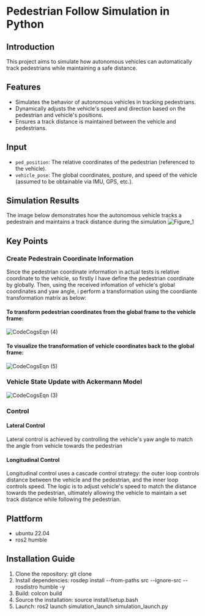 # Pedestrian Follow Simulation in Python

## Introduction
This project aims to simulate how autonomous vehicles can automatically track pedestrians while maintaining a safe distance.

## Features
- Simulates the behavior of autonomous vehicles in tracking pedestrians.
- Dynamically adjusts the vehicle's speed and direction based on the pedestrian and vehicle's positions.
- Ensures a track distance is maintained between the vehicle and pedestrians.

## Input
- `ped_position`: The relative coordinates of the pedestrian (referenced to the vehicle).
- `vehicle_pose`: The global coordinates, posture, and speed of the vehicle (assumed to be obtainable via IMU, GPS, etc.).

## Simulation Results
The image below demonstrates how the autonomous vehicle tracks a pedestrain and maintains a track distance during the simulation
![Figure_1](https://github.com/JinTTTT/ped_follow_simulation_python/assets/124395755/a616b0af-d9e8-47fe-bd26-74cad632d553)



## Key Points
### Create Pedestrain Coordinate Information
Since the pedestrian coordinate information in actual tests is relative coordinate to the vehicle, so firstly I have define the pedestrian coordinate by globally. Then, using the received infomation of vehicle's global coordinates and yaw angle, i perform a transformation using the coordiante transformation matrix as below:  


#### To transform pedestrian coordinates from the global frame to the vehicle frame:  
![CodeCogsEqn (4)](https://github.com/JinTTTT/ped_follow_simulation_python/assets/124395755/dd5c346c-5fca-46cb-b4d7-9632f97ec0ab)

#### To visualize the transformation of vehicle coordinates back to the global frame:  
![CodeCogsEqn (5)](https://github.com/JinTTTT/ped_follow_simulation_python/assets/124395755/84b63f3f-0e65-40ef-a512-903fd70e7b37)


### Vehicle State Update with Ackermann Model
![CodeCogsEqn (3)](https://github.com/JinTTTT/ped_follow_simulation_python/assets/124395755/6eb9a40d-1b61-486f-b073-b36864a5f260)


### Control
#### Lateral Control
Lateral control is achieved by controlling the vehicle's yaw angle to match the angle from vehicle towards the pedestrian

#### Longitudinal Control
Longitudinal control uses a cascade control strategy: the outer loop controls distance between the vehicle and the pedestrian, and the inner loop controls speed. The logic is to adjust vehicle's speed to match the distance towards the pedestrian, ultimately allowing the vehicle to maintain a set track distance while following the pedestrian.

## Plattform
- ubuntu 22.04
- ros2 humble

## Installation Guide
1. Clone the repository: git clone
2. Install dependencies: rosdep install --from-paths src --ignore-src --rosdistro humble -y
3. Build: colcon build
4. Source the installation: source install/setup.bash
5. Launch: ros2 launch simulation_launch simulation_launch.py



